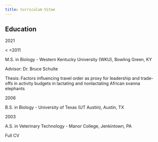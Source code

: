 ```yaml
---
title: Curriculum Vitae
---
```




## Education


<p align="left">

2021 
<p align="left">     
<Ph.D. in Biological Sciences - New Jersey Institute of Technology (NJIT), Newark, NJ    
<p align="left">
<<Advisors: Drs. Gareth Russell and Simon Garnier 
<p align="left">        
<<Dissertation: The interplay of the physical landscape and social dynamics in shaping movement of African savanna elephants (Loxodontabafricana)

          
2011    	
<p align="left">
M.S. in Biology - Western Kentucky University (WKU), Bowling Green, KY
<p align="left">
Advisor: Dr. Bruce Schulte
<p align="left">
Thesis: Factors influencing travel order as proxy for leadership and trade-offs in activity budgets in lactating and nonlactating African 
svanna elephants


2006	
<p align="left">
B.S. in Biology - University of Texas (UT Austin), Austin, TX

          
2003	
<p align="left">
A.S. in Veterinary Technology - Manor College, Jenkintown, PA


<p align="left">
Full CV

